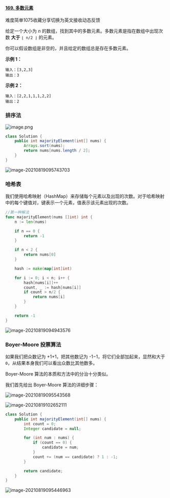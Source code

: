 #### [169. 多数元素](https://leetcode-cn.com/problems/majority-element/)

难度简单1075收藏分享切换为英文接收动态反馈

给定一个大小为 *n* 的数组，找到其中的多数元素。多数元素是指在数组中出现次数 **大于** `⌊ n/2 ⌋` 的元素。

你可以假设数组是非空的，并且给定的数组总是存在多数元素。

 

**示例 1：**

```
输入：[3,2,3]
输出：3
```

**示例 2：**

```
输入：[2,2,1,1,1,2,2]
输出：2
```

### 排序法

![image.png](https://pic.leetcode-cn.com/a70cb9316157ecd7eeffe7900d3ca83849079824964e8a0aaefbcffd4040f175-image.png)

```java
class Solution {
    public int majorityElement(int[] nums) {
        Arrays.sort(nums);
        return nums[nums.length / 2];
    }
}

```

![image-20210819095743703](C:\Users\solfeng\AppData\Roaming\Typora\typora-user-images\image-20210819095743703.png)

### 哈希表

我们使用哈希映射（HashMap）来存储每个元素以及出现的次数。对于哈希映射中的每个键值对，键表示一个元素，值表示该元素出现的次数。

```go
//第一种解法
func majorityElement(nums []int) int {
	n := len(nums)

	if n == 0 {
		return -1
	}

	if n < 2 {
		return nums[0]
	}

	hash := make(map[int]int)

	for i := 0; i < n; i++ {
		hash[nums[i]]++
		count, _ := hash[nums[i]]
		if count > n/2 {
			return nums[i]
		}
	}

	return -1
}
```

![image-20210819094943576](C:\Users\solfeng\AppData\Roaming\Typora\typora-user-images\image-20210819094943576.png)



### Boyer-Moore 投票算法

如果我们把众数记为 +1+1，把其他数记为 -1−1，将它们全部加起来，显然和大于 `0`，从结果本身我们可以看出众数比其他数多。

Boyer-Moore 算法的本质和方法中的分治十分类似。

我们首先给出 Boyer-Moore 算法的详细步骤：

![image-20210819095543568](C:\Users\solfeng\AppData\Roaming\Typora\typora-user-images\image-20210819095543568.png)

![image-20210819102652111](C:\Users\solfeng\AppData\Roaming\Typora\typora-user-images\image-20210819102652111.png)

```java
class Solution {
    public int majorityElement(int[] nums) {
        int count = 0;
        Integer candidate = null;

        for (int num : nums) {
            if (count == 0) {
                candidate = num;
            }
            count += (num == candidate) ? 1 : -1;
        }

        return candidate;
    }
}
```

![image-20210819095446963](C:\Users\solfeng\AppData\Roaming\Typora\typora-user-images\image-20210819095446963.png)

